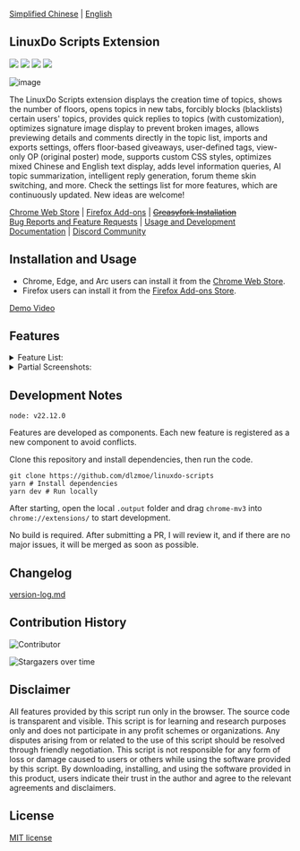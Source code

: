 [Simplified Chinese](https://github.com/dlzmoe/linuxdo-scripts/blob/main/README.md) | [English](https://github.com/dlzmoe/linuxdo-scripts/blob/main/README_EN.md)

## LinuxDo Scripts Extension

<p>
<img src="https://img.shields.io/github/v/release/dlzmoe/linuxdo-scripts?style=flat-square&label=LinuxDo Scripts Extension&labelColor=%235D5D5D&color=%23E97435">
<img src="https://img.shields.io/github/stars/dlzmoe/linuxdo-scripts?style=flat-square&label=Github%20Stars">
<img src="https://img.shields.io/chrome-web-store/users/fbgblmjbeebanackldpbmpacppflgmlj?style=flat-square&label=Chrome%20Web%20Store">
<img src="https://img.shields.io/github/license/dlzmoe/linuxdo-scripts?style=flat-square&">
</p>

![image](https://github.com/user-attachments/assets/8824696c-f2d4-4cfd-8273-901a3d007a39)

The LinuxDo Scripts extension displays the creation time of topics, shows the number of floors, opens topics in new tabs, forcibly blocks (blacklists) certain users' topics, provides quick replies to topics (with customization), optimizes signature image display to prevent broken images, allows previewing details and comments directly in the topic list, imports and exports settings, offers floor-based giveaways, user-defined tags, view-only OP (original poster) mode, supports custom CSS styles, optimizes mixed Chinese and English text display, adds level information queries, AI topic summarization, intelligent reply generation, forum theme skin switching, and more. Check the settings list for more features, which are continuously updated. New ideas are welcome!

[Chrome Web Store](https://chromewebstore.google.com/detail/fbgblmjbeebanackldpbmpacppflgmlj) |
[Firefox Add-ons](https://addons.mozilla.org/zh-CN/firefox/addon/linux_do-scripts/) |
~~[Greasyfork Installation](https://greasyfork.org/scripts/501827)~~   
[Bug Reports and Feature Requests](https://github.com/dlzmoe/linuxdo-scripts/issues/new/choose) |
[Usage and Development Documentation](https://linuxdo-scripts-docs.zishu.me/) |
[Discord Community](https://discord.gg/n2pErsD7Kg)

## Installation and Usage

- Chrome, Edge, and Arc users can install it from the [Chrome Web Store](https://chromewebstore.google.com/detail/fbgblmjbeebanackldpbmpacppflgmlj).
- Firefox users can install it from the [Firefox Add-ons Store](https://addons.mozilla.org/zh-CN/firefox/addon/linux_do-scripts/).

[Demo Video](https://github.com/dlzmoe/linuxdo-scripts/blob/main/start.md)

## Features

<details>
<summary>Feature List:</summary>

- [x] Display topic creation time in the topic list
- [x] Show the number of floors
- [x] Open topics in new tabs
- [x] Force block (blacklist) certain users' topics
- [x] Quick replies to topics (with customization)
- [x] Optimize signature image display to prevent broken images
- [x] Import and export settings
- [x] Floor-based giveaways
- [x] View-only OP (original poster) mode
- [x] Dark mode
- [x] User-defined tags
- [x] Preview topic details and comments directly in the topic list
- [x] Optimize comment box emojis
- [x] Support custom CSS styles
- [x] Optimize mixed Chinese and English text display
- [x] Add level information queries
- [x] Switch forum emoji styles
- [x] AI topic summarization and intelligent reply generation
- [x] Switch forum theme skins
- [x] More features available in the settings list

</details>

<details>
<summary>Partial Screenshots:</summary>

| ![image](https://github.com/user-attachments/assets/f3fb854f-e6fd-4da4-9a9c-377b6537fab7) | ![image](https://github.com/user-attachments/assets/3b2a9e63-3939-4dbc-a00f-c713ca2c7f33) |
| ----------------------------------------------------------------------------------------- | ----------------------------------------------------------------------------------------- |
| ![image](https://github.com/user-attachments/assets/2c67ab9f-2359-4ab5-b0dd-0f257560b98b) | ![image](https://github.com/user-attachments/assets/ed4f925c-e26c-43ce-a886-fa764ac341b5) |
| ![image](https://github.com/user-attachments/assets/c6ba9abb-43aa-40ce-a4a1-b9cdae229a2d) | ![image](https://github.com/user-attachments/assets/399c1645-36e1-4fe2-a671-ae40685e87ca) |

</details>

## Development Notes

```
node: v22.12.0
```

Features are developed as components. Each new feature is registered as a new component to avoid conflicts.

Clone this repository and install dependencies, then run the code.

```shell
git clone https://github.com/dlzmoe/linuxdo-scripts
yarn # Install dependencies
yarn dev # Run locally
```

After starting, open the local `.output` folder and drag `chrome-mv3` into `chrome://extensions/` to start development.

No build is required. After submitting a PR, I will review it, and if there are no major issues, it will be merged as soon as possible.

## Changelog

[version-log.md](https://github.com/dlzmoe/linuxdo-scripts/blob/main/version-log.md)

## Contribution History

![Contributor](https://contrib.rocks/image?repo=dlzmoe/linuxdo-scripts)

![Stargazers over time](https://starchart.cc/dlzmoe/linuxdo-scripts.svg?variant=adaptive)

## Disclaimer

All features provided by this script run only in the browser. The source code is transparent and visible. This script is for learning and research purposes only and does not participate in any profit schemes or organizations. Any disputes arising from or related to the use of this script should be resolved through friendly negotiation. This script is not responsible for any form of loss or damage caused to users or others while using the software provided by this script. By downloading, installing, and using the software provided in this product, users indicate their trust in the author and agree to the relevant agreements and disclaimers.

## License

[MIT license](https://github.com/dlzmoe/linuxdo-scripts/blob/main/LICENSE)